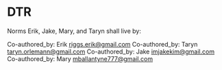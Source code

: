 # DTR

Norms Erik, Jake, Mary, and Taryn shall live by:


Co-authored_by: Erik <riggs.erik@gmail.com>
Co-authored_by: Taryn <taryn.orlemann@gmail.com>
Co-authored_by: Jake <imjakekim@gmail.com>
Co-authored_by: Mary <mballantyne777@gmail.com>
